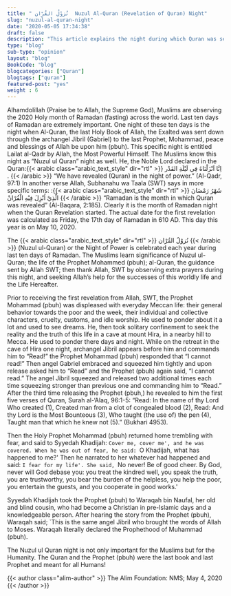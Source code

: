 ```yaml
--- 
title: " نُزوْلُ القُرْان  Nuzul Al-Quran (Revelation of Quran) Night" 
slug: "nuzul-al-quran-night"
date: "2020-05-05 17:34:38" 
draft: false 
description: "This article explains the night during which Quran was sent down by Allah (SWT) to mankind." 
type: "blog"
sub-type: "opinion" 
layout: "blog" 
BookCode: "blog"
blogcategories: ["Quran"]
blogtags: ["quran"]
featured-post: "yes"
weight : 6
---  
```

 Alhamdolillah (Praise be to Allah, the Supreme God), Muslims are observing the 2020 Holy month of Ramadan (fasting) across the world. Last ten days of Ramadan are extremely important. One night of these ten days is the night when Al-Quran, the last Holy Book of Allah, the Exalted was sent down through the archangel Jibril (Gabriel) to the last Prophet, Mohammad, peace and blessings of Allah be upon him (pbuh). This specific night is entitled Lailat al-Qadr by Allah, the Most Powerful Himself. The Muslims know this night as “Nuzul ul Quran” night as well. He, the Noble Lord declared in the Quran:{{< arabic class="arabic_text_style" dir="rtl" >}} اِنَّا اَنْزَلْنَاهُ فِي لَيْلَةِ القَدْر . {{< /arabic >}} “We have revealed (Quran) in the night of power.” (Al-Qadr, 97:1) In another verse Allah, Subhanahu wa Taala (SWT) says in more specific terms: :{{< arabic class="arabic_text_style" dir="rtl" >}} شَهْرُ رَمْضَانَ الَّذِيْ اُنْزِلَ فِيْهِ الْقُرْانْ  {{< /arabic >}} “Ramadan is the month in which Quran was revealed” (Al-Baqara, 2:185). Clearly it is the month of Ramadan night when the Quran Revelation started. The actual date for the first revelation was calculated as Friday, the 17th day of Ramadan in 610 AD. This day this year is on May 10, 2020.

The {{< arabic class="arabic_text_style" dir="rtl" >}}  نُزوْلُ  القُرْان  {{< /arabic >}} (Nuzul ul-Quran) or the Night of Power is celebrated each year during last ten days of Ramadan. The Muslims learn significance of Nuzul ul-Quran; the life of the Prophet Mohammed (pbuh); al-Quran, the guidance sent by Allah SWT; then thank Allah, SWT by observing extra prayers during this night, and seeking Allah’s help for the successes of this worldly life and the Life Hereafter. 

Prior to receiving the first revelation from Allah, SWT, the Prophet Mohammad (pbuh) was displeased with everyday Meccan life: their general behavior towards the poor and the week, their individual and collective characters, cruelty, customs, and idle worship. He used to ponder about it a lot and used to see dreams. He, then took solitary confinement to seek the reality and the truth of this life in a cave at mount Hira, in a nearby hill to Mecca. He used to ponder there days and night. While on the retreat in the cave of Hira one night, archangel Jibril appears before him and commands him to “Read!” the Prophet Mohammad (pbuh) responded that “I cannot read!” Then angel Gabriel embraced and squeezed him tightly and upon release asked him to “Read” and the Prophet (pbuh) again said, “I cannot read.” The angel Jibril squeezed and released two additional times each time squeezing stronger than previous one and commanding him to “Read.” After the third time releasing the Prophet (pbuh,) he revealed to him the first five verses of Quran, Surah al-‘Alaq, 96:1-5: “Read: In the name of thy Lord Who created (1),  Created man from a clot of congealed blood (2), Read: And thy Lord is the Most Bounteous (3),  Who taught (the use of) the pen (4), Taught man that which he knew not (5).” (Bukhari 4953). 

Then the Holy Prophet Mohammad (pbuh) returned home trembling with fear, and said to Syyedah Khadijah: `Cover me, cover me', and he was covered. When he was out of fear, he said: `O Khadijah, what has happened to me?' Then he narrated to her whatever had happened and said: `I fear for my life'. She said, `No never! Be of good cheer. By God, never will God debase you: you treat the kindred well, you speak the truth, you are trustworthy, you bear the burden of the helpless, you help the poor, you entertain the guests, and you cooperate in good works.'

Syyedah Khadijah took the Prophet (pbuh) to Waraqah bin Naufal, her old and blind cousin, who had become a Christian in pre-Islamic days and a knowledgeable person. After hearing the story from the Prophet (pbuh), Waraqah said; `This is the same angel Jibril who brought the words of Allah to Moses. Waraqah literally declared the Prophethood of Muhammad (pbuh).

The Nuzul ul Quran night is not only important for the Muslims but for the Humanity. The Quran and the Prophet (pbuh) were the last book and last Prophet and meant for all Humans!

{{< author class="alim-author" >}}
The Alim Foundation: NMS; May 4, 2020
{{< /author >}}



